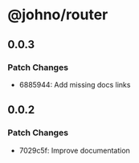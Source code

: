 # @johno/router

## 0.0.3

### Patch Changes

- 6885944: Add missing docs links

## 0.0.2

### Patch Changes

- 7029c5f: Improve documentation
